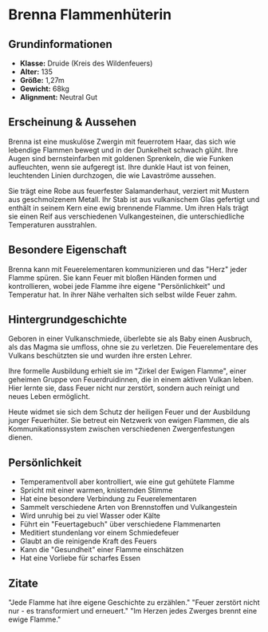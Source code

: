 # Brenna Flammenhüterin

## Grundinformationen
- **Klasse:** Druide (Kreis des Wildenfeuers)
- **Alter:** 135
- **Größe:** 1,27m
- **Gewicht:** 68kg
- **Alignment:** Neutral Gut

## Erscheinung & Aussehen
Brenna ist eine muskulöse Zwergin mit feuerrotem Haar, das sich wie lebendige Flammen bewegt und in der Dunkelheit schwach glüht. Ihre Augen sind bernsteinfarben mit goldenen Sprenkeln, die wie Funken aufleuchten, wenn sie aufgeregt ist. Ihre dunkle Haut ist von feinen, leuchtenden Linien durchzogen, die wie Lavaströme aussehen.

Sie trägt eine Robe aus feuerfester Salamanderhaut, verziert mit Mustern aus geschmolzenem Metall. Ihr Stab ist aus vulkanischem Glas gefertigt und enthält in seinem Kern eine ewig brennende Flamme. Um ihren Hals trägt sie einen Reif aus verschiedenen Vulkangesteinen, die unterschiedliche Temperaturen ausstrahlen.

## Besondere Eigenschaft
Brenna kann mit Feuerelementaren kommunizieren und das "Herz" jeder Flamme spüren. Sie kann Feuer mit bloßen Händen formen und kontrollieren, wobei jede Flamme ihre eigene "Persönlichkeit" und Temperatur hat. In ihrer Nähe verhalten sich selbst wilde Feuer zahm.

## Hintergrundgeschichte
Geboren in einer Vulkanschmiede, überlebte sie als Baby einen Ausbruch, als das Magma sie umfloss, ohne sie zu verletzen. Die Feuerelementare des Vulkans beschützten sie und wurden ihre ersten Lehrer.

Ihre formelle Ausbildung erhielt sie im "Zirkel der Ewigen Flamme", einer geheimen Gruppe von Feuerdruidinnen, die in einem aktiven Vulkan leben. Hier lernte sie, dass Feuer nicht nur zerstört, sondern auch reinigt und neues Leben ermöglicht.

Heute widmet sie sich dem Schutz der heiligen Feuer und der Ausbildung junger Feuerhüter. Sie betreut ein Netzwerk von ewigen Flammen, die als Kommunikationssystem zwischen verschiedenen Zwergenfestungen dienen.

## Persönlichkeit
- Temperamentvoll aber kontrolliert, wie eine gut gehütete Flamme
- Spricht mit einer warmen, knisternden Stimme
- Hat eine besondere Verbindung zu Feuerelementaren
- Sammelt verschiedene Arten von Brennstoffen und Vulkangestein
- Wird unruhig bei zu viel Wasser oder Kälte
- Führt ein "Feuertagebuch" über verschiedene Flammenarten
- Meditiert stundenlang vor einem Schmiedefeuer
- Glaubt an die reinigende Kraft des Feuers
- Kann die "Gesundheit" einer Flamme einschätzen
- Hat eine Vorliebe für scharfes Essen

## Zitate
"Jede Flamme hat ihre eigene Geschichte zu erzählen."
"Feuer zerstört nicht nur - es transformiert und erneuert."
"Im Herzen jedes Zwerges brennt eine ewige Flamme."